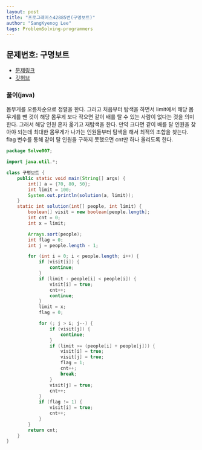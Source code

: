 ```yaml
---
layout: post
title: "프로그래머스42885번(구명보트)"
author: "SangKyenog Lee"
tags: ProblemSolving-programmers
---
```


## 문제번호: 구명보트
- [문제링크](https://programmers.co.kr/learn/courses/30/lessons/42885)
- [깃허브](https://github.com/sksk713/PS/blob/master/Solve007/%EA%B5%AC%EB%AA%85%EB%B3%B4%ED%8A%B8.java)

### 풀이(java)
몸무게를 오름차순으로 정렬을 한다. 그러고 처음부터 탐색을 하면서 limit에서 해당 몸무게를 뺀 것이 해당 몸무게 보다 작으면 같이 배를 탈 수 있는 사람이 없다는 것을 의미한다. 그래서 해당 인원 혼자 옮기고 재탐색을 한다. 만약 크다면 같이 배를 탈 인원을 찾아야 되는데 최대한 몸무게가 나가는 인원들부터 탐색을 해서 최적의 조합을 찾는다. flag 변수를 통해 같이 탈 인원을 구하지 못했으면 cnt만 하나 올리도록 한다.
```java
package Solve007;

import java.util.*;

class 구명보트 {
    public static void main(String[] args) {
        int[] a = {70, 80, 50};
        int limit = 100;
        System.out.println(solution(a, limit));
    }
    static int solution(int[] people, int limit) {
        boolean[] visit = new boolean[people.length];
        int cnt = 0;
        int x = limit;

        Arrays.sort(people);
        int flag = 0;
        int j = people.length - 1;

        for (int i = 0; i < people.length; i++) {
            if (visit[i]) {
                continue;
            }
            if (limit - people[i] < people[i]) {
                visit[i] = true;
                cnt++;
                continue;
            }
            limit = x;
            flag = 0;

            for (; j > i; j--) {
                if (visit[j]) {
                    continue;
                }
                if (limit >= (people[i] + people[j])) {
                    visit[i] = true;
                    visit[j] = true;
                    flag = 1;
                    cnt++;
                    break;
                }
                visit[j] = true;
                cnt++;
            }
            if (flag != 1) {
                visit[i] = true;
                cnt++;
            }
        }
        return cnt;
    }
}
```